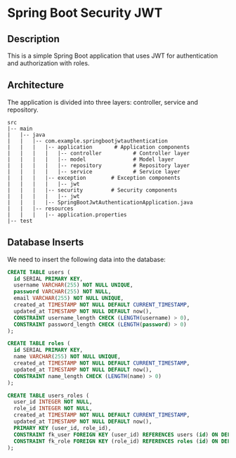 # Spring Boot Security JWT 

## Description

This is a simple Spring Boot application that uses JWT for authentication and authorization with roles.

## Architecture

The application is divided into three layers: controller, service and repository.

```
src
|-- main
|   |-- java
|   |   |-- com.example.springbootjwtauthentication
|   |   |   |-- application       # Application components
|   |   |   |   |-- controller          # Controller layer
|   |   |   |   |-- model               # Model layer
|   |   |   |   |-- repository          # Repository layer
|   |   |   |   |-- service             # Service layer
|   |   |   |-- exception        # Exception components
|   |   |   |   |-- jwt
|   |   |   |-- security         # Security components
|   |   |   |   |-- jwt
|   |   |   |-- SpringBootJwtAuthenticationApplication.java          
|   |   |-- resources
|   |   |   |-- application.properties  
|-- test  
```


## Database Inserts

We need to insert the following data into the database:

```sql
CREATE TABLE users (
  id SERIAL PRIMARY KEY,
  username VARCHAR(255) NOT NULL UNIQUE,
  password VARCHAR(255) NOT NULL,
  email VARCHAR(255) NOT NULL UNIQUE,
  created_at TIMESTAMP NOT NULL DEFAULT CURRENT_TIMESTAMP,
  updated_at TIMESTAMP NOT NULL DEFAULT now(),
  CONSTRAINT username_length CHECK (LENGTH(username) > 0),
  CONSTRAINT password_length CHECK (LENGTH(password) > 0)
);

CREATE TABLE roles (
  id SERIAL PRIMARY KEY,
  name VARCHAR(255) NOT NULL UNIQUE,
  created_at TIMESTAMP NOT NULL DEFAULT CURRENT_TIMESTAMP,
  updated_at TIMESTAMP NOT NULL DEFAULT now(),
  CONSTRAINT name_length CHECK (LENGTH(name) > 0)
);

CREATE TABLE users_roles (
  user_id INTEGER NOT NULL,
  role_id INTEGER NOT NULL,
  created_at TIMESTAMP NOT NULL DEFAULT CURRENT_TIMESTAMP,
  updated_at TIMESTAMP NOT NULL DEFAULT now(),
  PRIMARY KEY (user_id, role_id),
  CONSTRAINT fk_user FOREIGN KEY (user_id) REFERENCES users (id) ON DELETE CASCADE,
  CONSTRAINT fk_role FOREIGN KEY (role_id) REFERENCES roles (id) ON DELETE CASCADE
);
```

